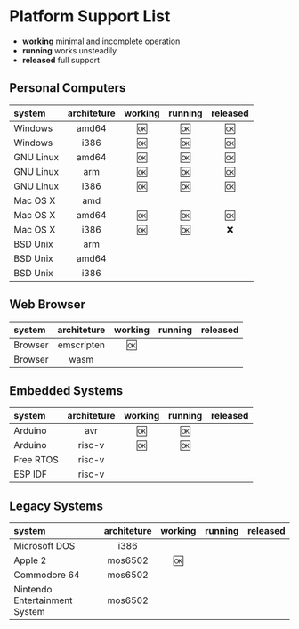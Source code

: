 Platform Support List
=====================

 * **working** minimal and incomplete operation
 * **running** works unsteadily
 * **released** full support

Personal Computers
------------------
| system | architeture | working | running | released |
| :----- | :---------: | :-----: | :-----: | :------: |
| Windows | amd64 | :ok: | :ok:  | :ok:  |
| Windows | i386 | :ok:  | :ok: | :ok: |
| GNU Linux | amd64 |:ok:  | :ok: | :ok: |
| GNU Linux | arm | :ok:  | :ok: | :ok: |
| GNU Linux | i386 | :ok: | :ok: | :ok: |
| Mac OS X | amd |
| Mac OS X | amd64 | :ok: | :ok: | :ok: |
| Mac OS X | i386 | :ok: | :ok: | :x: |
| BSD Unix | arm |
| BSD Unix | amd64 |
| BSD Unix | i386 |

Web Browser 
-----------
| system | architeture | working | running | released |
| :----- | :---------: | :-----: | :-----: | :------: |
| Browser | emscripten | :ok: |
| Browser | wasm |

Embedded Systems
----------------
| system | architeture | working | running | released |
| :----- | :---------: | :-----: | :-----: | :------: |
| Arduino | avr | :ok: | :ok: |
| Arduino | risc-v | :ok: | :ok: |
| Free RTOS | risc-v |
| ESP IDF | risc-v |

Legacy Systems
--------------
| system | architeture | working | running | released |
| :----- | :---------: | :-----: | :-----: | :------: |
| Microsoft DOS | i386 |
| Apple 2 | mos6502 | :ok: |
| Commodore 64 | mos6502 |
| Nintendo Entertainment System | mos6502 |
